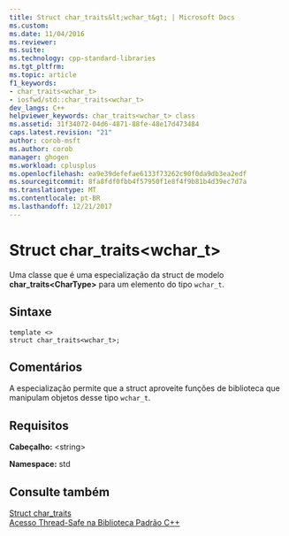 ```yaml
---
title: Struct char_traits&lt;wchar_t&gt; | Microsoft Docs
ms.custom: 
ms.date: 11/04/2016
ms.reviewer: 
ms.suite: 
ms.technology: cpp-standard-libraries
ms.tgt_pltfrm: 
ms.topic: article
f1_keywords:
- char_traits<wchar_t>
- iosfwd/std::char_traits<wchar_t>
dev_langs: C++
helpviewer_keywords: char_traits<wchar_t> class
ms.assetid: 31f34072-04d6-4871-88fe-48e17d473484
caps.latest.revision: "21"
author: corob-msft
ms.author: corob
manager: ghogen
ms.workload: cplusplus
ms.openlocfilehash: ea9e39defefae6133f73262c90f0da9db3ea2edf
ms.sourcegitcommit: 8fa8fdf0fbb4f57950f1e8f4f9b81b4d39ec7d7a
ms.translationtype: MT
ms.contentlocale: pt-BR
ms.lasthandoff: 12/21/2017
---
```

# <a name="chartraitsltwchartgt-struct"></a>Struct char_traits&lt;wchar_t&gt;
Uma classe que é uma especialização da struct de modelo **char_traits\<CharType>** para um elemento do tipo `wchar_t`.  
  
## <a name="syntax"></a>Sintaxe  
  
```
template <>  
struct char_traits<wchar_t>;
```  
  
## <a name="remarks"></a>Comentários  
 A especialização permite que a struct aproveite funções de biblioteca que manipulam objetos desse tipo `wchar_t`.  
  
## <a name="requirements"></a>Requisitos  
 **Cabeçalho:** \<string>  
  
 **Namespace:** std  
  
## <a name="see-also"></a>Consulte também  
 [Struct char_traits](../standard-library/char-traits-struct.md)   
 [Acesso Thread-Safe na Biblioteca Padrão C++](../standard-library/thread-safety-in-the-cpp-standard-library.md)



